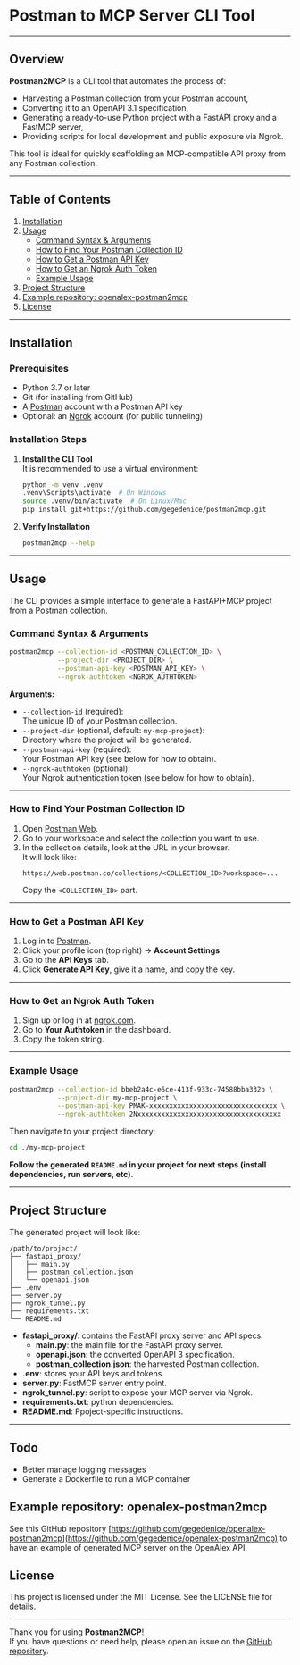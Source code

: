 # Postman to MCP Server CLI Tool

---

## Overview

**Postman2MCP** is a CLI tool that automates the process of:
- Harvesting a Postman collection from your Postman account,
- Converting it to an OpenAPI 3.1 specification,
- Generating a ready-to-use Python project with a FastAPI proxy and a FastMCP server,
- Providing scripts for local development and public exposure via Ngrok.

This tool is ideal for quickly scaffolding an MCP-compatible API proxy from any Postman collection.

---

## Table of Contents

1. [Installation](#installation)
2. [Usage](#usage)
    - [Command Syntax & Arguments](#command-syntax--arguments)
    - [How to Find Your Postman Collection ID](#how-to-find-your-postman-collection-id)
    - [How to Get a Postman API Key](#how-to-get-a-postman-api-key)
    - [How to Get an Ngrok Auth Token](#how-to-get-an-ngrok-auth-token)
    - [Example Usage](#example-usage)
3. [Project Structure](#project-structure)
4. [Example repository: openalex-postman2mcp](#example-repository)
5. [License](#license)

---

## Installation

### Prerequisites

- Python 3.7 or later
- Git (for installing from GitHub)
- A [Postman](https://www.postman.com/) account with a Postman API key
- Optional: an [Ngrok](https://ngrok.com/) account (for public tunneling)

### Installation Steps

1. **Install the CLI Tool**  
   It is recommended to use a virtual environment:
   ```sh
   python -m venv .venv
   .venv\Scripts\activate  # On Windows
   source .venv/bin/activate  # On Linux/Mac
   pip install git+https://github.com/gegedenice/postman2mcp.git
   ```

2. **Verify Installation**
   ```sh
   postman2mcp --help
   ```

---

## Usage

The CLI provides a simple interface to generate a FastAPI+MCP project from a Postman collection.

### Command Syntax & Arguments

```sh
postman2mcp --collection-id <POSTMAN_COLLECTION_ID> \
            --project-dir <PROJECT_DIR> \
            --postman-api-key <POSTMAN_API_KEY> \
            --ngrok-authtoken <NGROK_AUTHTOKEN>
```

**Arguments:**

- `--collection-id` (required):  
  The unique ID of your Postman collection.  
- `--project-dir` (optional, default: `my-mcp-project`):  
  Directory where the project will be generated.
- `--postman-api-key` (required):  
  Your Postman API key (see below for how to obtain).
- `--ngrok-authtoken` (optional):  
  Your Ngrok authentication token (see below for how to obtain).

---

### How to Find Your Postman Collection ID

1. Open [Postman Web](https://web.postman.co/).
2. Go to your workspace and select the collection you want to use.
3. In the collection details, look at the URL in your browser.  
   It will look like:  
   ```
   https://web.postman.co/collections/<COLLECTION_ID>?workspace=...
   ```
   Copy the `<COLLECTION_ID>` part.

---

### How to Get a Postman API Key

1. Log in to [Postman](https://web.postman.co/).
2. Click your profile icon (top right) → **Account Settings**.
3. Go to the **API Keys** tab.
4. Click **Generate API Key**, give it a name, and copy the key.

---

### How to Get an Ngrok Auth Token

1. Sign up or log in at [ngrok.com](https://dashboard.ngrok.com/).
2. Go to **Your Authtoken** in the dashboard.
3. Copy the token string.

---

### Example Usage

```sh
postman2mcp --collection-id bbeb2a4c-e6ce-413f-933c-74588bba332b \
            --project-dir my-mcp-project \
            --postman-api-key PMAK-xxxxxxxxxxxxxxxxxxxxxxxxxxxxxxxx \
            --ngrok-authtoken 2Nxxxxxxxxxxxxxxxxxxxxxxxxxxxxxxxxxxxx
```

Then navigate to your project directory:

```sh
cd ./my-mcp-project
```

**Follow the generated `README.md` in your project for next steps (install dependencies, run servers, etc).**

---

## Project Structure

The generated project will look like:

```
/path/to/project/
├── fastapi_proxy/
│   ├── main.py
│   ├── postman_collection.json
│   └── openapi.json
├── .env
├── server.py
├── ngrok_tunnel.py
├── requirements.txt
└── README.md
```

- **fastapi_proxy/**: contains the FastAPI proxy server and API specs.
  - **main.py**: the main file for the FastAPI proxy server.
  - **openapi.json**: the converted OpenAPI 3 specification.
  - **postman_collection.json**: the harvested Postman collection.
- **.env**: stores your API keys and tokens.
- **server.py**: FastMCP server entry point.
- **ngrok_tunnel.py**: script to expose your MCP server via Ngrok.
- **requirements.txt**: python dependencies.
- **README.md**: Ppoject-specific instructions.

---

## Todo

- Better manage logging messages
- Generate a Dockerfile to run a MCP container

## Example repository: openalex-postman2mcp

See this GitHub repository [https://github.com/gegedenice/openalex-postman2mcp](https://github.com/gegedenice/openalex-postman2mcp) to have an example of generated MCP server on the OpenAlex API.

## License

This project is licensed under the MIT License. See the LICENSE file for details.

---

Thank you for using **Postman2MCP**!  
If you have questions or need help, please open an issue on the [GitHub repository](https://github.com/gegedenice/postman2mcp).